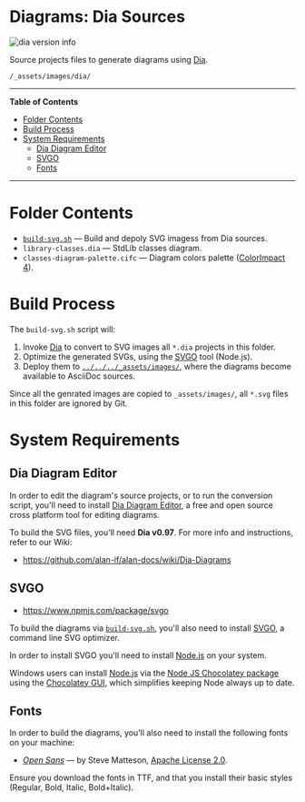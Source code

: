 # Diagrams: Dia Sources

![dia version info][dia badge]

Source projects files to generate diagrams using [Dia].

    /_assets/images/dia/


-----

**Table of Contents**

<!-- MarkdownTOC autolink="true" bracket="round" autoanchor="false" lowercase="only_ascii" uri_encoding="true" levels="1,2,3" -->

- [Folder Contents](#folder-contents)
- [Build Process](#build-process)
- [System Requirements](#system-requirements)
    - [Dia Diagram Editor](#dia-diagram-editor)
    - [SVGO](#svgo)
    - [Fonts](#fonts)

<!-- /MarkdownTOC -->

-----


# Folder Contents

- [`build-svg.sh`](./build-svg.sh) — Build and depoly SVG imagess from Dia sources.
- `library-classes.dia` — StdLib classes diagram.
- `classes-diagram-palette.cifc` — Diagram colors palette ([ColorImpact 4]).


# Build Process

The `build-svg.sh` script will:

1. Invoke [Dia] to convert to SVG images all `*.dia` projects in this folder.
2. Optimize the generated SVGs, using the [SVGO] tool (Node.js).
3. Deploy them to [`../../../_assets/images/`][_assets/images/], where the diagrams become available to AsciiDoc sources.

Since all the genrated images are copied to `_assets/images/`, all `*.svg` files in this folder are ignored by Git.

# System Requirements

## Dia Diagram Editor

In order to edit the diagram's source projects, or to run the conversion script, you'll need to install [Dia Diagram Editor], a free and open source cross platform tool for editing diagrams.

To build the SVG files, you'll need __Dia v0.97__.
For more info and instructions, refer to our Wiki:

- https://github.com/alan-if/alan-docs/wiki/Dia-Diagrams

## SVGO

- https://www.npmjs.com/package/svgo

To build the diagrams via [`build-svg.sh`](./build-svg.sh), you'll also need to install [SVGO], a command line SVG optimizer.

In order to install SVGO you'll need to install [Node.js] on your system.

Windows users can install [Node.js] via the [Node JS Chocolatey package] using the [Chocolatey GUI], which simplifies keeping Node always up to date.

## Fonts

In order to build the diagrams, you'll also need to install the following fonts on your machine:

- _[Open Sans]_ — by Steve Matteson, [Apache License 2.0].

Ensure you download the fonts in TTF, and that you install their basic styles (Regular, Bold, Italic, Bold+Italic).

<!-----------------------------------------------------------------------------
                               REFERENCE LINKS
------------------------------------------------------------------------------>

[Apache License 2.0]: https://www.apache.org/licenses/LICENSE-2.0 "View the Apache License version 2.0"

[_assets/images/]: ../../../_assets/images/ "Naviate to folder"

<!-- Dia -->

[Dia]: http://dia-installer.de/ "Visit Dia's website"
[Dia Diagram Editor]: http://dia-installer.de/ "Visit Dia's website"
[dia badge]: https://img.shields.io/badge/Dia-0.97-brightgreen

<!-- SVGO -->

[SVGO]: https://www.npmjs.com/package/svgo "SVGO homepage at NPM"
[Node.js]: https://nodejs.org/ "Visit Node.js website"
[Node JS Chocolatey package]: https://community.chocolatey.org/packages/nodejs "Node.js package at Chocolatey"

[Chocolatey GUI]: https://community.chocolatey.org/packages/ChocolateyGUI "Chocolatey GUI package at Chocolatey"
[Chocolatey]: https://chocolatey.org "Visit Chocolatey website"


<!-- 3rd Party Tools -->

[ColorImpact 4]: https://tigercolor.com/ "Visit ColorImpact website"

<!-- Fonts -->

[Open Sans]: https://fonts.google.com/specimen/Open+Sans


<!-- EOF -->
